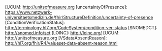 [Bacterial Infection]: StructureDefinition-bacterial-infection.html
[Birth Height]: StructureDefinition-birth-height.html
[Birth Height with unit percentiles]: StructureDefinition-birth-height-percentiles.html
[Body Mass Index]: StructureDefinition-body-mass-index.html
[Body Mass Index with unit percentiles]: StructureDefinition-body-mass-index-percentiles.html
[Chronic Hematologic Diseases]: StructureDefinition-chronic-hematologic-diseases.html
[Chronic Kidney Diseases]: StructureDefinition-chronic-kidney-diseases.html
[Congenital Disease]: StructureDefinition-congenital-disease.html
[Covid19 complication]: StructureDefinition-covid19-complication.html
[Covid19Symptoms]: StructureDefinition-covid19-symptoms.html
[Fungal Infection]: StructureDefinition-fungal-infection.html
[Gastrointestinal Diseases]: StructureDefinition-gastrointestinal-diseases.html
[Head circumference]: StructureDefinition-head-circumference.html
[Head circumference with unit percentiles]: StructureDefinition-head-circumference-percentiles.html
[Imaging Procedures]: StructureDefinition-imaging-procedures.html
[Immunosuppresive Permanent Medication]: StructureDefinition-immunosuppresive-permanent-medication.html
[Intensive care treatment duration]: StructureDefinition-intensive-care-treatment-duration.html
[Medical History Stem Cells Transplant]: StructureDefinition-medical-history-stem-cell-transplant.html
[Pediatric Imaging Study]: StructureDefinition-pediatric-imaging-study.html
[Pediatric Medication]: StructureDefinition-pediatric-medication.html
[Preadmission Medications]: StructureDefinition-preadmission-medications.html
[SARS-CoV-2 RT PCR Specimen]: StructureDefinition-sars-cov2-rt-pcr-specimen.html
[Specimen Excreta]: StructureDefinition-specimen-excreta.html
[Thoracic Drainge]: StructureDefinition-thoracic-drainage.html
[Total length of stay]: StructureDefinition-total-length-of-stay.html
[Viral Infection]: StructureDefinition-viral-infection.html

[GECCO]: https://simplifier.net/guide/germancoronaconsensusdataset-implementationguide/home
[NAPKON]: https://napkon.de/
[NUM]: https://www.netzwerk-universitaetsmedizin.de/
[BIH]: https://www.bihealth.org/
[MII]: https://www.medizininformatik-initiative.de/
[UCUM: http://unitsofmeasure.org
[uncertaintyOfPresence]: https://www.netzwerk-universitaetsmedizin.de/fhir/StructureDefinition/uncertainty-of-presence
[ConditionVerificationStatus]: http://terminology.hl7.org/CodeSystem/condition-ver-status
[SNOMEDCT]: http://snomed.info/sct
[LOINC]: http://loinc.org/
[UCUM: http://unitsofmeasure.org
[VSdataAbsentReason]: http://hl7.org/fhir/R4/valueset-data-absent-reason.html
